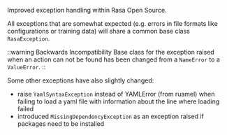 Improved exception handling within Rasa Open Source.

All exceptions that are somewhat expected (e.g. errors in file formats like 
configurations or training data) will share a common base class 
`RasaException`.

::warning Backwards Incompatibility
Base class for the exception raised when an action can not be found has been changed
from a `NameError` to a `ValueError`.
::

Some other exceptions have also slightly changed:
- raise `YamlSyntaxException` instead of YAMLError (from ruamel) when 
  failing to load a yaml file with information about the line where loading failed
- introduced `MissingDependencyException` as an exception raised if packages 
  need to be installed
